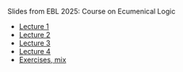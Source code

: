 Slides from EBL 2025: Course on Ecumenical Logic
* [Lecture 1](https://github.com/vcvpaiva/LuizCarlosPereira/blob/main/XXI%20EBL%20-%20School%20-%202025%20Lecture%201.pdf)
* [Lecture 2](https://github.com/vcvpaiva/LuizCarlosPereira/blob/main/XXI%20EBL%20-%20School%20-%202025%20Lecture%202.pdf)
* [Lecture 3](https://github.com/vcvpaiva/LuizCarlosPereira/blob/main/XXI%20EBL%20-%20School%20-%202025%20Lecture%203.pdf)
* [Lecture 4](https://github.com/vcvpaiva/LuizCarlosPereira/blob/main/XXI%20EBL%20-%20School%20-%202025%20Lecture%204.pdf)
* [Exercises, mix]()
